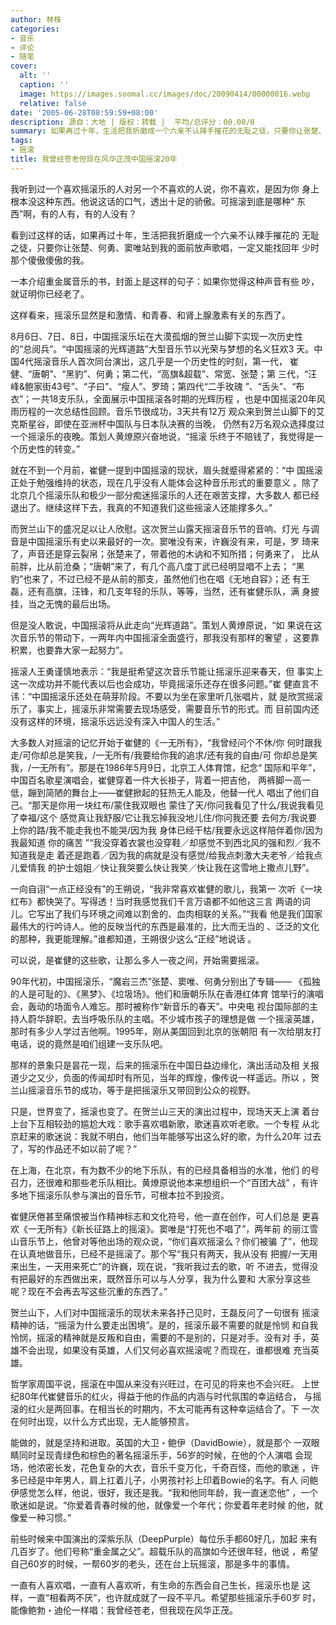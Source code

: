 ```yaml
---
author: 林株
categories:
- 音乐
- 评论
- 随笔
cover:
  alt: ''
  caption: ''
  image: https://images.soomal.cc/images/doc/20090414/00000016.webp
  relative: false
date: '2005-06-28T08:59:59+08:00'
description: 源自：大地 | 版权：转载 |  平均/总评分：00.00/0
summary: 如果再过十年，生活把我折磨成一个六亲不认辣手摧花的无耻之徒，只要你让张楚、何勇、窦唯站到我的面前放声歌唱，一定又能找回年少时那个傻傲傻傲的我
tags:
- 摇滚
title: 我曾经苍老但现在风华正茂中国摇滚20年
---
```


我听到过一个喜欢摇滚乐的人对另一个不喜欢的人说，你不喜欢，是因为你 身上根本没这种东西。他说这话的口气，透出十足的骄傲。可摇滚到底是哪种“ 东西”啊，有的人有，有的人没有？



看到过这样的话，如果再过十年，生活把我折磨成一个六亲不认辣手摧花的 无耻之徒，只要你让张楚、何勇、窦唯站到我的面前放声歌唱，一定又能找回年 少时那个傻傲傻傲的我。



一本介绍重金属音乐的书，封面上是这样的句子：如果你觉得这种声音有些 吵，就证明你已经老了。



这样看来，摇滚乐显然是和激情、和青春、和肾上腺激素有关的东西了。



8月6日、7日、8日，中国摇滚乐坛在大漠孤烟的贺兰山脚下实现一次历史性 的“总阅兵”。“中国摇滚的光辉道路”大型音乐节以光荣与梦想的名义狂欢3 天。中国4代摇滚音乐人首次同台演出，这几乎是一个历史性的时刻，第一代， 崔健、“唐朝”、“黑豹”、何勇；第二代，“高旗&超载”、常宽、张楚；第 三代，“汪峰&鲍家街43号”、“子曰”、“瘦人”、罗琦；第四代“二手玫瑰 ”、“舌头”、“布衣”；一共18支乐队，全面展示中国摇滚各时期的光辉历程 ，也是中国摇滚20年风雨历程的一次总结性回顾。音乐节很成功，3天共有12万 观众来到贺兰山脚下的艾克斯星谷，即使在亚洲杯中国队与日本队决赛的当晚， 仍然有2万名观众选择度过一个摇滚乐的夜晚。策划人黄燎原兴奋地说，“摇滚 乐终于不赔钱了，我觉得是一个历史性的转变。”



就在不到一个月前，崔健一提到中国摇滚的现状，眉头就蹙得紧紧的：“中 国摇滚正处于勉强维持的状态，现在几乎没有人能体会这种音乐形式的重要意义 。除了北京几个摇滚乐队和极少一部分痴迷摇滚乐的人还在艰苦支撑，大多数人 都已经退出了。继续这样下去，我真的不知道我们这些摇滚人还能撑多久。”



而贺兰山下的盛况足以让人欣慰。这次贺兰山露天摇滚音乐节的音响、灯光 与调音是中国摇滚乐有史以来最好的一次。窦唯没有来，许巍没有来，可是，罗 琦来了，声音还是穿云裂帛；张楚来了，带着他的木讷和不知所措；何勇来了， 比从前胖，比从前沧桑；“唐朝”来了，有几个高八度丁武已经明显唱不上去； “黑豹”也来了，不过已经不是从前的那支，虽然他们也在唱《无地自容》；还 有王磊，还有高旗，汪锋，和几支年轻的乐队，等等，当然，还有崔健乐队，满 身披挂，当之无愧的最后出场。



但是没人敢说，中国摇滚将从此走向“光辉道路”。策划人黄燎原说，“如 果说在这次音乐节的带动下，一两年内中国摇滚全面盛行，那我没有那样的奢望 ，这要靠积累，也要靠大家一起努力”。



摇滚人王勇谨慎地表示：“我是挺希望这次音乐节能让摇滚乐迎来春天，但 事实上这一次成功并不能代表以后也会成功，毕竟摇滚乐还存在很多问题。”崔 健直言不讳：“中国摇滚乐还处在萌芽阶段。不要以为坐在家里听几张唱片，就 是欣赏摇滚乐了，事实上，摇滚乐非常需要去现场感受，需要音乐节的形式。而 目前国内还没有这样的环境，摇滚乐远远没有深入中国人的生活。”



大多数人对摇滚的记忆开始于崔健的《一无所有》，“我曾经问个不休/你 何时跟我走/可你却总是笑我，/一无所有/我要给你我的追求/还有我的自由/可 你却总是笑我，/一无所有”。那是在1986年5月9日，北京工人体育馆，纪念“ 国际和平年”，中国百名歌星演唱会，崔健穿着一件大长褂子，背着一把吉他， 两裤脚一高一低，蹦到简陋的舞台上――崔健掀起的狂热无人能及，他替一代人 唱出了他们自己。“那天是你用一块红布/蒙住我双眼也 蒙住了天/你问我看见了什么/我说我看见了幸福/这个 感觉真让我舒服/它让我忘掉我没地儿住/你问我还要 去何方/我说要上你的路/我不能走我也不能哭/因为我 身体已经干枯/我要永远这样陪伴着你/因为我最知道 你的痛苦 ”“我没穿着衣裳也没穿鞋／却感觉不到西北风的强和烈／我不知道我是走 着还是跑着／因为我的病就是没有感觉/给我点刺激大夫老爷／给我点儿爱情我 的护士姐姐／快让我哭要么快让我笑／快让我在这雪地上撒点儿野”。



一向自诩“一点正经没有”的王朔说，“我非常喜欢崔健的歌儿，我第一 次听《一块红布》都快哭了。写得透！当时我感觉我们千言万语都不如他这三言 两语的词儿。它写出了我们与环境之间难以割舍的、血肉相联的关系。”“我看 他是我们国家最伟大的行吟诗人。他的反映当代的东西是最准的，比大而无当的 、泛泛的文化的那种，我更能理解。”谁都知道，王朔很少这么“正经”地说话 。



可以说，是崔健的这些歌，让那么多人一夜之间，开始需要摇滚。



90年代初，中国摇滚乐，“魔岩三杰”张楚、窦唯、何勇分别出了专辑―― 《孤独的人是可耻的》、《黑梦》、《垃圾场》。他们和唐朝乐队在香港红体育 馆举行的演唱会，轰动的场面令人难忘。那时被称作“新音乐的春天”。中央电 视台国际部的主持人蔚华辞职，去当呼吸乐队的主唱。不少城市孩子的理想是做 一个摇滚英雄，那时有多少人学过吉他啊。1995年，刚从美国回到北京的张朝阳 有一次给朋友打电话，说的竟然是咱们组建一支乐队吧。



那样的景象只是昙花一现，后来的摇滚乐在中国日益边缘化，演出活动及相 关报道少之又少，负面的传闻却时有所见，当年的辉煌，像传说一样遥远。所以 ，贺兰山摇滚音乐节的成功，等于是把摇滚乐又带回到公众的视野。



只是，世界变了，摇滚也变了。在贺兰山三天的演出过程中，现场天天上演 着台上台下互相较劲的尴尬大戏：歌手喜欢唱新歌，歌迷喜欢听老歌。一个专程 从北京赶来的歌迷说：我就不明白，他们当年能够写出这么好的歌，为什么20年 过去了，写的作品还不如以前了呢？”



在上海，在北京，有为数不少的地下乐队，有的已经具备相当的水准，他们 的号召力，还很难和那些老乐队相比。黄燎原说他本来想组织一个“百团大战” ，有许多地下摇滚乐队参与演出的音乐节，可根本拉不到投资。



崔健厌倦甚至痛恨被当作精神标志和文化符号，他一直在创作，可人们总是 更喜欢《一无所有》《新长征路上的摇滚》。窦唯是“打死也不唱了”，两年前 的丽江雪山音乐节上，他曾对等他出场的观众说，“你们喜欢摇滚么？你们被骗 了”，他现在认真地做音乐，已经不是摇滚了。那个写“我只有两天，我从没有 把握/一天用来出生，一天用来死亡”的许巍，现在说，“我听我过去的歌，听 不进去，觉得没有把最好的东西做出来，既然音乐可以与人分享，我为什么要和 大家分享这些呢？现在不会再去写这些沉重的东西了。”



贺兰山下，人们对中国摇滚乐的现状未来各抒己见时，王磊反问了一句很有 摇滚精神的话，“摇滚为什么要走出困境”。是的，摇滚乐最不需要的就是怜悯 和自我怜悯，摇滚的精神就是反叛和自由，需要的不是别的，只是对手。没有对 手，英雄不会出现，如果没有英雄，人们又何必喜欢摇滚呢？而现在，谁都很难 充当英雄。



哲学家周国平说，摇滚在中国从来没有兴旺过，在可见的将来也不会兴旺。 上世纪80年代崔健音乐的红火，得益于他的作品的内涵与时代氛围的幸运结合， 与摇滚的红火是两回事。在相当长的时期内，不太可能再有这种幸运结合了。下 一次在何时出现，以什么方式出现，无人能够预言。



能做的，就是坚持和进取。英国的大卫・鲍伊（DavidBowie），就是那个 一双眼睛同时呈现青绿色和棕色的著名摇滚乐手，56岁的时候，在他的个人演唱 会现场，他浓密长发，花色复杂的大衣，音乐千变万化，千奇百怪，而他的歌迷 ，许多已经是中年男人，肩上扛着儿子，小男孩衬衫上印着Bowie的名字。有人 问鲍伊感觉怎么样，他说，很好，我还是我。“我和他同年龄，我一直迷恋他” ，一个歌迷如是说。“你爱着青春时候的他，就像爱一个年代；你爱着年老时候 的他，就像爱一种习惯。”



前些时候来中国演出的深紫乐队（DeepPurple）每位乐手都60好几，加起 来有几百岁了。他们号称“重金属之父”。超载乐队的高旗如今还很年轻，他说 ，希望自己60岁的时候，一帮60岁的老头，还在台上玩摇滚，那是多牛的事情。



一直有人喜欢唱，一直有人喜欢听，有生命的东西会自己生长，摇滚乐也是 这样，一直“相看两不厌”，也许就成就了一段不平凡。希望那些摇滚乐手60岁 时，能像鲍勃・迪伦一样唱：我曾经苍老，但我现在风华正茂。
